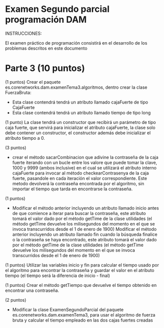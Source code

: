 # Examen Segundo parcial programación DAM 

INSTRUCCIONES:

El examen práctico de programación consistirá en el desarrollo de los problemas descritos en este documento



# Parte 3 (10 puntos)

(1 puntos)
Crear el paquete es.corenetworks.dam.examenTema3.algoritmos, dentro crear la clase FuerzaBruta:
- Esta clase contendrá tendrá un atributo llamado cajaFuerte de tipo CajaFuerte
- Esta clase contendrá tendrá un atributo llamado tiempo de tipo long

(1 punto)
La clase tendrá un constructor que recibirá un parámetro de tipo caja fuerte, que servirá para inicializar el atributo cajaFuerte, la clase solo debe contener un constructor, el constructor además debe inicializar el atributo tiempo a 0.

(3 puntos)
- crear el método sacarCombinacion que adivine la contraseña de la caja fuerte iterando con un bucle entre los valore que puede tomar la clave, 1000 y 9999 (ambos inclusive) en el cual se utilizará el atributo interno cajaFuerte para invocar al método checkearContrasenya de la caja fuerte, pasandole en cada iteración el valor correspondiente.
Este metodo devolverá la contraseña encontrada por el algoritmo, sin importar el tiempo que tarda en encontrarse la contraseña.

(1 puntos)
- Modificar el método anterior incluyendo un atributo llamado inicio antes de que comience a iterar para buscar la contraseña, este atributo tomará el valor dado por el método getTime de la clase utilidades (el método getTime devuelve los milisegundos del momento en el que se invoca transcurridos desde el 1 de enero de 1900)
Modificar el método anterior incluyendo un atributo llamado fin cuando la búsqueda finalice o la contraseña se haya encontrado, este atributo tomará el valor dado por el método getTime de la clase utilidades (el método getTime devuelve los milisegundos del momento en el que se invoca transcurridos desde el 1 de enero de 1900)

(1 puntos)
Utilizar las variables inicio y fin para calcular el tiempo usado por el algoritmo para encontrar la contraseña y guardar el valor en el atributo tiempo (el tiempo será la diferencia de inicio - final)

(1 puntos)
Crear el método getTiempo que devuelve el tiempo obtenido en encontrar una contraseña.

(2 puntos)
- Modificar la clase ExamenSegundoParcial del paquete es.corenetworks.dam.examenTema3, para usar el algoritmo de fuerza bruta y calcular el tiempo empleado en las dos cajas fuertes creadas
